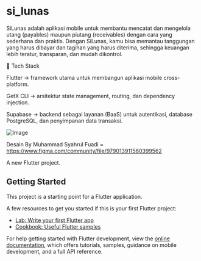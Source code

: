 # si_lunas
SiLunas adalah aplikasi mobile untuk membantu mencatat dan mengelola utang (payables) maupun piutang (receivables) dengan cara yang sederhana dan praktis.
Dengan SiLunas, kamu bisa memantau tanggungan yang harus dibayar dan tagihan yang harus diterima, sehingga keuangan lebih teratur, transparan, dan mudah dikontrol.

🔧 Tech Stack

Flutter → framework utama untuk membangun aplikasi mobile cross-platform.

GetX CLI → arsitektur state management, routing, dan dependency injection.

Supabase → backend sebagai layanan (BaaS) untuk autentikasi, database PostgreSQL, dan penyimpanan data transaksi.

![Image](https://github.com/user-attachments/assets/9ccd7d37-43e5-4611-9dfe-2c0a0980ca79)

Desain By Muhammad Syahrul Fuadi = https://www.figma.com/community/file/979013911560399562

A new Flutter project.

## Getting Started

This project is a starting point for a Flutter application.

A few resources to get you started if this is your first Flutter project:

- [Lab: Write your first Flutter app](https://docs.flutter.dev/get-started/codelab)
- [Cookbook: Useful Flutter samples](https://docs.flutter.dev/cookbook)

For help getting started with Flutter development, view the
[online documentation](https://docs.flutter.dev/), which offers tutorials,
samples, guidance on mobile development, and a full API reference.
